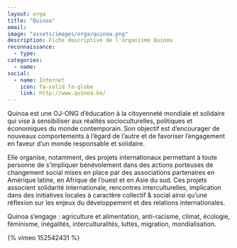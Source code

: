 ```yaml
---
layout: orga
title: "Quinoa"
email: 
image: "assets/images/orga/quinoa.png"
description: Fiche descriptive de l'organisme Quinoa
reconnaissance:
  - type: 
categories: 
  - name: 
social:
  - name: Internet
    icon: fa-solid fa-globe
    link: http://www.quinoa.be/
---
```

Quinoa est une OJ-ONG d’éducation à la citoyenneté mondiale et solidaire qui vise à sensibiliser aux réalités socioculturelles, politiques et économiques du monde contemporain. Son objectif est d’encourager de nouveaux comportements à l’égard de l’autre et de favoriser l’engagement en faveur d’un monde responsable et solidaire.

Elle organise, notamment, des projets internationaux permettant à toute personne de s’impliquer bénévolement dans des actions porteuses de changement social mises en place par des associations partenaires en Amérique latine, en Afrique de l’ouest et en Asie du sud. Ces projets associent solidarité internationale, rencontres interculturelles, implication dans des initiatives locales à caractère collectif & social ainsi qu’une réflexion sur les enjeux du développement et des relations internationales.

Quinoa s’engage : agriculture et alimentation, anti-racisme, climat, écologie, féminisme, inégalités, interculturalités, luttes, migration, mondialisation.

{% vimeo 152542431 %} 
